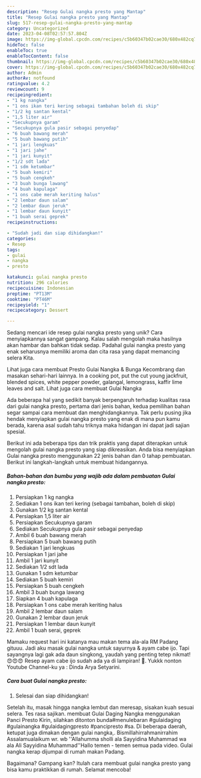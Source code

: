 ```yaml
---
description: "Resep Gulai nangka presto yang Mantap"
title: "Resep Gulai nangka presto yang Mantap"
slug: 517-resep-gulai-nangka-presto-yang-mantap
category: Uncategorized
date: 2023-04-08T02:57:57.804Z
image: https://img-global.cpcdn.com/recipes/c5b60347b02cae30/680x482cq70/gulai-nangka-presto-foto-resep-utama.jpg
hideToc: false
enableToc: true
enableTocContent: false
thumbnail: https://img-global.cpcdn.com/recipes/c5b60347b02cae30/680x482cq70/gulai-nangka-presto-foto-resep-utama.jpg
cover: https://img-global.cpcdn.com/recipes/c5b60347b02cae30/680x482cq70/gulai-nangka-presto-foto-resep-utama.jpg
author: Admin
authorAv: notfound
ratingvalue: 4.2
reviewcount: 9
recipeingredient:
- "1 kg nangka"
- "1 ons ikan teri kering sebagai tambahan boleh di skip"
- "1/2 kg santan kental"
- "1,5 liter air"
- "Secukupnya garam"
- "Secukupnya gula pasir sebagai penyedap"
- "6 buah bawang merah"
- "5 buah bawang putih"
- "1 jari lengkuas"
- "1 jari jahe"
- "1 jari kunyit"
- "1/2 sdt lada"
- "1 sdm ketumbar"
- "5 buah kemiri"
- "5 buah cengkeh"
- "3 buah bunga lawang"
- "4 buah kapulaga"
- "1 ons cabe merah keriting halus"
- "2 lembar daun salam"
- "2 lembar daun jeruk"
- "1 lembar daun kunyit"
- "1 buah serai geprek"
recipeinstructions:

- "Sudah jadi dan siap dihidangkan!"
categories:
- Resep
tags:
- gulai
- nangka
- presto

katakunci: gulai nangka presto 
nutrition: 296 calories
recipecuisine: Indonesian
preptime: "PT13M"
cooktime: "PT46M"
recipeyield: "1"
recipecategory: Dessert

---
```





Sedang mencari ide resep gulai nangka presto yang unik? Cara menyiapkannya sangat gampang. Kalau salah mengolah maka hasilnya akan hambar dan bahkan tidak sedap. Padahal gulai nangka presto yang enak seharusnya memiliki aroma dan cita rasa yang dapat memancing selera Kita.





Lihat juga cara membuat Presto Gulai Nangka &amp; Bunga Kecombrang dan masakan sehari-hari lainnya. In a cooking pot, put the cut young jackfruit, blended spices, white pepper powder, galangal, lemongrass, kaffir lime leaves and salt. Lihat juga cara membuat Gulai Nangka

Ada beberapa hal yang sedikit banyak berpengaruh terhadap kualitas rasa dari gulai nangka presto, pertama dari jenis bahan, kedua pemilihan bahan segar sampai cara membuat dan menghidangkannya. Tak perlu pusing jika hendak menyiapkan gulai nangka presto yang enak di mana pun kamu berada, karena asal sudah tahu triknya maka hidangan ini dapat jadi sajian spesial.






Berikut ini ada beberapa tips dan trik praktis yang dapat diterapkan untuk mengolah gulai nangka presto yang siap dikreasikan. Anda bisa menyiapkan Gulai nangka presto menggunakan 22 jenis bahan dan 0 tahap pembuatan. Berikut ini langkah-langkah untuk membuat hidangannya.

<!--inarticleads1-->

##### Bahan-bahan dan bumbu yang wajib ada dalam pembuatan Gulai nangka presto:

1. Persiapkan 1 kg nangka
1. Sediakan 1 ons ikan teri kering (sebagai tambahan, boleh di skip)
1. Gunakan 1/2 kg santan kental
1. Persiapkan 1,5 liter air
1. Persiapkan Secukupnya garam
1. Sediakan Secukupnya gula pasir sebagai penyedap
1. Ambil 6 buah bawang merah
1. Persiapkan 5 buah bawang putih
1. Sediakan 1 jari lengkuas
1. Persiapkan 1 jari jahe
1. Ambil 1 jari kunyit
1. Sediakan 1/2 sdt lada
1. Gunakan 1 sdm ketumbar
1. Sediakan 5 buah kemiri
1. Persiapkan 5 buah cengkeh
1. Ambil 3 buah bunga lawang
1. Siapkan 4 buah kapulaga
1. Persiapkan 1 ons cabe merah keriting halus
1. Ambil 2 lembar daun salam
1. Gunakan 2 lembar daun jeruk
1. Persiapkan 1 lembar daun kunyit
1. Ambil 1 buah serai, geprek


Mamaku request hari ini katanya mau makan tema ala-ala RM Padang gituuu. Jadi aku masak gulai nangka untuk sayurnya &amp; ayam cabe ijo. Tapi sayangnya lagi gak ada daun singkong, yaudah yang penting tetep nikmat! 😍😍😍 Resep ayam cabe ijo sudah ada ya di lampiran! 💚. Yukkk nonton Youtube Channel-ku ya : Dinda Arya Setyarini. 

<!--inarticleads2-->

##### Cara buat Gulai nangka presto:


1. Selesai dan siap dihidangkan!

Setelah itu, masak hingga nangka lembut dan meresap, sisakan kuah sesuai selera. Tes rasa sajikan. membuat Gulai Daging Nangka menggunakan Panci Presto Kirin, silahkan ditonton bunda#menulebaran #gulaidaging #gulainangka #gulaidagingpresto #pancipresto #sa. Di beberapa daerah, ketupat juga dimakan dengan gulai nangka,. Bismillahirrahmanirrahim Assalamualaikum wr. wb &#39;&#39;Allahumma sholli ala Sayyidina Muhammad wa ala Ali Sayyidina Muhammad&#39;&#39;Hallo temen - temen semua pada video. Gulai nangka kerap dijumpai di rumah makan Padang. 

Bagaimana? Gampang kan? Itulah cara membuat gulai nangka presto yang bisa kamu praktikkan di rumah. Selamat mencoba!
